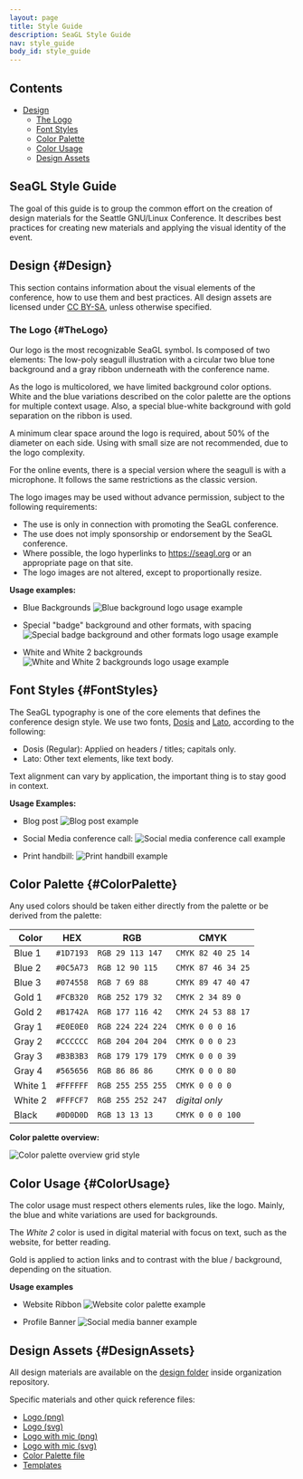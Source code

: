 ```yaml
---
layout: page
title: Style Guide
description: SeaGL Style Guide
nav: style_guide
body_id: style_guide
---
```


<div class="row style-guide"><div class="col-md-4 col-md-push-8" markdown="1">

## Contents

- [Design](#Design)
	- [The Logo](#TheLogo)
	- [Font Styles](#FontStyles)
	- [Color Palette](#ColorPalette)
	- [Color Usage](#ColorUsage)
	- [Design Assets](#DesignAssets)

</div><div class="col-md-8 col-md-pull-4" markdown="1">

## SeaGL Style Guide

The goal of this guide is to group the common effort on the creation of design materials for the Seattle GNU/Linux Conference. It describes best practices for creating new materials and applying the visual identity of the event.

## Design {#Design}

This section contains information about the visual elements of the conference, how to use them and best practices. All design assets are licensed under [CC BY-SA](https://creativecommons.org/licenses/by-sa/4.0/), unless otherwise specified.

### The Logo {#TheLogo}

Our logo is the most recognizable SeaGL symbol. Is composed of two elements: The low-poly seagull illustration with a circular two blue tone background and a gray ribbon underneath with the conference name.

As the logo is multicolored, we have limited background color options. White and the blue variations described on the color palette are the options for multiple context usage. Also, a special blue-white background with gold separation on the ribbon is used.

A minimum clear space around the logo is required, about 50% of the diameter on each side. Using with small size are not recommended, due to the logo complexity.

For the online events, there is a special version where the seagull is with a microphone. It follows the same restrictions as the classic version.

The logo images may be used without advance permission, subject to the following requirements:

- The use is only in connection with promoting the SeaGL conference.
- The use does not imply sponsorship or endorsement by the SeaGL conference.
- Where possible, the logo hyperlinks to https://seagl.org or an appropriate page on that site.
- The logo images are not altered, except to proportionally resize.

**Usage examples:**

- Blue Backgrounds
![Blue background logo usage example](img/style_guide/logo_usage_example_1.png)

- Special "badge" background and other formats, with spacing
![Special badge background and other formats logo usage example](img/style_guide/logo_usage_example_2.png)

- White and White 2 backgrounds
![White and White 2 backgrounds logo usage example](img/style_guide/logo_usage_example_3.png)

## Font Styles {#FontStyles}

The SeaGL typography is one of the core elements that defines the conference design style. We use two fonts, [Dosis](https://fonts.google.com/specimen/Dosis) and [Lato](https://fonts.google.com/specimen/Lato), according to the following:

- Dosis (Regular): Applied on headers / titles; capitals only.
- Lato: Other text elements, like text body.

Text alignment can vary by application, the important thing is to stay good in context.

**Usage Examples:**

- Blog post
![Blog post example](img/style_guide/blog_post_example.png)

- Social Media conference call:
![Social media conference call example](img/style_guide/social_media_conference_call_example.png)

- Print handbill:
![Print handbill example](img/style_guide/handbill_example.png)

## Color Palette {#ColorPalette}

Any used colors should be taken either directly from the palette or be derived from the palette:

| Color                                                    | HEX       | RGB               | CMYK               |
|----------------------------------------------------------|-----------|-------------------|--------------------|
| <span style="background-color: #1D7193;"></span> Blue 1  | `#1D7193` | `RGB 29 113 147`  | `CMYK 82 40 25 14` |
| <span style="background-color: #0C5A73;"></span> Blue 2  | `#0C5A73` | `RGB 12 90 115`   | `CMYK 87 46 34 25` |
| <span style="background-color: #074558;"></span> Blue 3  | `#074558` | `RGB 7 69 88`     | `CMYK 89 47 40 47` |
| <span style="background-color: #FCB320;"></span> Gold 1  | `#FCB320` | `RGB 252 179 32`  | `CMYK 2 34 89 0`   |
| <span style="background-color: #B1742A;"></span> Gold 2  | `#B1742A` | `RGB 177 116 42`  | `CMYK 24 53 88 17` |
| <span style="background-color: #E0E0E0;"></span> Gray 1  | `#E0E0E0` | `RGB 224 224 224` | `CMYK 0 0 0 16`    |
| <span style="background-color: #CCCCCC;"></span> Gray 2  | `#CCCCCC` | `RGB 204 204 204` | `CMYK 0 0 0 23`    |
| <span style="background-color: #B3B3B3;"></span> Gray 3  | `#B3B3B3` | `RGB 179 179 179` | `CMYK 0 0 0 39`    |
| <span style="background-color: #565656;"></span> Gray 4  | `#565656` | `RGB 86 86 86`    | `CMYK 0 0 0 80`    |
| <span style="background-color: #FFFFFF;"></span> White 1 | `#FFFFFF` | `RGB 255 255 255` | `CMYK 0 0 0 0`     |
| <span style="background-color: #FFFCF7;"></span> White 2 | `#FFFCF7` | `RGB 255 252 247` | _digital only_     |
| <span style="background-color: #0D0D0D;"></span> Black   | `#0D0D0D` | `RGB 13 13 13`    | `CMYK 0 0 0 100`   |

**Color palette overview:**

![Color palette overview grid style](img/style_guide/color_palette_overview.png)

## Color Usage {#ColorUsage}

The color usage must respect others elements rules, like the logo. Mainly, the blue and white variations are used for backgrounds.

The *White 2* color is used in digital material with focus on text, such as the website, for better reading.

Gold is applied to action links and to contrast with the blue / background, depending on the situation.

**Usage examples**

- Website Ribbon
![Website color palette example](img/style_guide/website_ribbon_example.png)

- Profile Banner
![Social media banner example](img/style_guide/social_media_banner_example.png)

## Design Assets {#DesignAssets}

All design materials are available on the [design folder](#) inside organization repository.

Specific materials and other quick reference files:

- [Logo (png)](#)
- [Logo (svg)](#)
- [Logo with mic (png)](#)
- [Logo with mic (svg)](#)
- [Color Palette file](#)
- [Templates](#)

</div></div>
